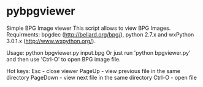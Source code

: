 pybpgviewer
===========

Simple BPG Image viewer
This script allows to view BPG Images. Requirments: bpgdec (http://bellard.org/bpg/), python 2.7.x and wxPython 3.0.1.x (http://www.wxpython.org/).

Usage: python bpgviewer.py input.bpg
Or just run 'python bpgviewer.py' and then use 'Ctrl-O' to open BPG image file.

Hot keys:
  Esc - close viewer
  PageUp - view previous file in the same directory
  PageDown - view next file in the same directory
  Ctrl-O - open file
